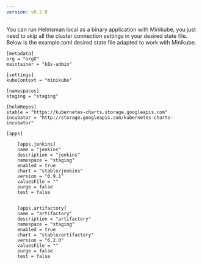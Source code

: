```yaml
---
version: v0.2.0
---
```


You can run Helmsman local as a binary application with Minikube, you just need to skip all the cluster connection settings in your desired state file. Below is the example.toml desired state file adapted to work with Minikube.


```
[metadata]
org = "orgX"
maintainer = "k8s-admin"

[settings]
kubeContext = "minikube" 

[namespaces]
staging = "staging" 

[helmRepos]
stable = "https://kubernetes-charts.storage.googleapis.com"
incubator = "http://storage.googleapis.com/kubernetes-charts-incubator"

[apps]

    [apps.jenkins]
    name = "jenkins" 
    description = "jenkins"
    namespace = "staging" 
    enabled = true 
    chart = "stable/jenkins" 
    version = "0.9.1" 
    valuesFile = "" 
    purge = false 
    test = false 


    [apps.artifactory]
    name = "artifactory" 
    description = "artifactory"
    namespace = "staging" 
    enabled = true 
    chart = "stable/artifactory" 
    version = "6.2.0" 
    valuesFile = "" 
    purge = false 
    test = false 
```